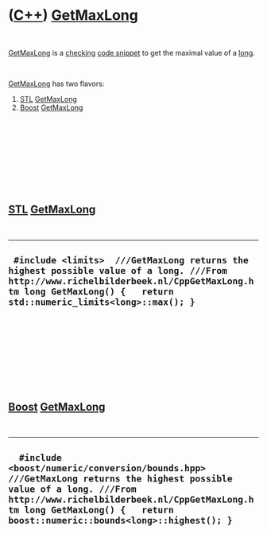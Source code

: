 



 

 

 

 

 

([C++](Cpp.htm)) [GetMaxLong](CppGetMaxLong.htm)
================================================

 

[GetMaxLong](CppGetMaxLong.htm) is a [checking](CppCheck.htm) [code
snippet](CppCodeSnippets.htm) to get the maximal value of a
[long](CppLong.htm).

 

[GetMaxLong](CppGetMaxLong.htm) has two flavors:

1.  [STL](CppStl.htm) [GetMaxLong](CppGetMaxLong.htm)
2.  [Boost](CppBoost.htm) [GetMaxLong](CppGetMaxLong.htm)

 

 

 

 

 

[STL](CppStl.htm) [GetMaxLong](CppGetMaxLong.htm)
-------------------------------------------------

 

  -------------------------------------------------------------------------------------------------------------------------------------------------------------------------------------------------------------
  ` #include <limits>  ///GetMaxLong returns the highest possible value of a long. ///From http://www.richelbilderbeek.nl/CppGetMaxLong.htm long GetMaxLong() {   return std::numeric_limits<long>::max(); }`
  -------------------------------------------------------------------------------------------------------------------------------------------------------------------------------------------------------------

 

 

 

 

 

[Boost](CppBoost.htm) [GetMaxLong](CppGetMaxLong.htm)
-----------------------------------------------------

 

  --------------------------------------------------------------------------------------------------------------------------------------------------------------------------------------------------------------------------------------------------
  `  #include <boost/numeric/conversion/bounds.hpp>  ///GetMaxLong returns the highest possible value of a long. ///From http://www.richelbilderbeek.nl/CppGetMaxLong.htm long GetMaxLong() {   return boost::numeric::bounds<long>::highest(); }`
  --------------------------------------------------------------------------------------------------------------------------------------------------------------------------------------------------------------------------------------------------

 

 

 

 

 





 



